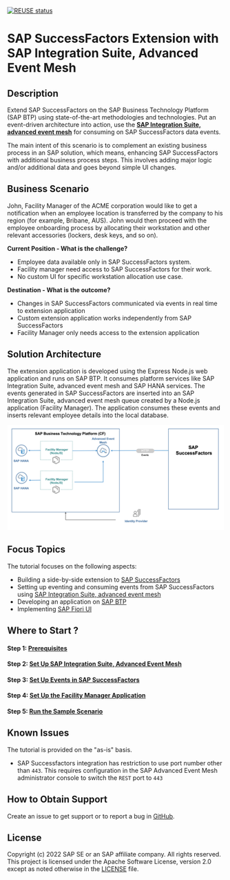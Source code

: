 [![REUSE status](https://api.reuse.software/badge/github.com/SAP-samples/btp-sf-extension-adv-event-mesh)](https://api.reuse.software/info/github.com/SAP-samples/btp-sf-extension-adv-event-mesh)

# SAP SuccessFactors Extension with SAP Integration Suite, Advanced Event Mesh

## Description

Extend SAP SuccessFactors on the SAP Business Technology Platform (SAP BTP) using state-of-the-art methodologies and technologies. Put an event-driven architecture into action, use the [**SAP Integration Suite, advanced event mesh**](https://help.sap.com/docs/SAP_ADVANCED_EVENT_MESH) for consuming on SAP SuccessFactors data events.

The main intent of this scenario is to complement an existing business process in an SAP solution, which means, enhancing SAP SuccessFactors with additional business process steps. This involves adding major logic and/or additional data and goes beyond simple UI changes.

## Business Scenario

John, Facility Manager of the ACME corporation would like to get a notification when an employee location is transferred by the company to his region (for example, Bribane, AUS). John would then proceed with the employee onboarding process by allocating their workstation and other relevant accessories (lockers, desk keys, and so on).

**Current Position - What is the challenge?**

- Employee data available only in SAP SuccessFactors system.
- Facility manager need access to SAP SuccessFactors for their work.
- No custom UI for specific workstation allocation use case.

**Destination - What is the outcome?**

- Changes in SAP SuccessFactors communicated via events in real time to extension application
- Custom extension application works independently from SAP SuccessFactors
- Facility Manager only needs access to the extension application

## Solution Architecture

The extension application is developed using the Express Node.js web application and runs on SAP BTP. It consumes platform services like SAP Integration Suite, advanced event mesh and SAP HANA services. The events generated in SAP SuccessFactors are inserted into an SAP Integration Suite, advanced event mesh queue created by a Node.js application (Facility Manager). The application consumes these events and inserts relevant employee details into the local database.

![solution](./documentation/images/SolutionDiagram.png)

## Focus Topics

The tutorial focuses on the following aspects:

- Building a side-by-side extension to [SAP SuccessFactors](https://help.sap.com/docs/SAP_SUCCESSFACTORS_HXM_SUITE)
- Setting up eventing and consuming events from SAP SuccessFactors using [SAP Integration Suite, advanced event mesh](https://help.sap.com/docs/SAP_ADVANCED_EVENT_MESH)
- Developing an application on [SAP BTP](https://help.sap.com/viewer/product/BTP/Cloud/en-US?task=discover_task) 
- Implementing [SAP Fiori UI](https://help.sap.com/docs/SAPUI5)

## Where to Start ?

#### Step 1: [Prerequisites](./documentation/Prerequisites/README.md)

#### Step 2: [Set Up SAP Integration Suite, Advanced Event Mesh](./documentation/setup-advanced-event-mesh/README.md)

#### Step 3: [Set Up Events in SAP SuccessFactors](./documentation/setup-events-successfactors/README.md)

#### Step 4: [Set Up the Facility Manager Application](./documentation/setup-facility-manager-app/README.md)

#### Step 5: [Run the Sample Scenario](./documentation/execute-example-scenario/README.md)

## Known Issues

The tutorial is provided on the "as-is" basis.
- SAP Successfactors integration has restriction to use port number other than `443`. This requires configuration in the SAP Advanced Event Mesh administrator console to switch the `REST` port to `443`

## How to Obtain Support

Create an issue to get support or to report a bug in [GitHub](https://github.com/SAP-samples/issues).

## License

Copyright (c) 2022 SAP SE or an SAP affiliate company. All rights reserved. This project is licensed under the Apache Software License, version 2.0 except as noted otherwise in the [LICENSE](LICENSES/Apache-2.0.txt) file.

